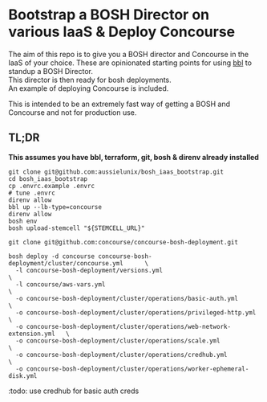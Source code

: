# Bootstrap a BOSH Director on various IaaS & Deploy Concourse

The aim of this repo is to give you a BOSH director and Concourse in the IaaS of your choice.
These are opinionated starting points for using [bbl](https://github.com/cloudfoundry/bosh-bootloader/) to standup a BOSH Director.  
This director is then ready for bosh deployments.   
An example of deploying Concourse is included.  

This is intended to be an extremely fast way of getting a BOSH and Concourse and not for production use.

## TL;DR

**This assumes you have bbl, terraform, git, bosh & direnv already installed**

```
git clone git@github.com:aussielunix/bosh_iaas_bootstrap.git
cd bosh_iaas_bootstrap
cp .envrc.example .envrc
# tune .envrc
direnv allow
bbl up --lb-type=concourse
direnv allow
bosh env
bosh upload-stemcell "${STEMCELL_URL}"

git clone git@github.com:concourse/concourse-bosh-deployment.git

bosh deploy -d concourse concourse-bosh-deployment/cluster/concourse.yml      \
  -l concourse-bosh-deployment/versions.yml                                   \
  -l concourse/aws-vars.yml                                                   \
  -o concourse-bosh-deployment/cluster/operations/basic-auth.yml              \
  -o concourse-bosh-deployment/cluster/operations/privileged-http.yml         \
  -o concourse-bosh-deployment/cluster/operations/web-network-extension.yml   \
  -o concourse-bosh-deployment/cluster/operations/scale.yml                   \
  -o concourse-bosh-deployment/cluster/operations/credhub.yml                 \
  -o concourse-bosh-deployment/cluster/operations/worker-ephemeral-disk.yml

```

:todo: use credhub for basic auth creds
